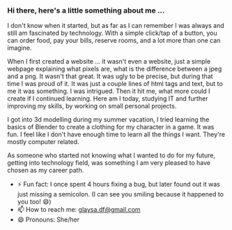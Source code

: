 ### Hi there, here's a little something about me ...

I don't know when it started, but as far as I can remember I was always and still am fascinated by technology. With a simple click/tap of a button, you can order food, pay your bills, reserve rooms, and a lot more than one can imagine.

When I first created a website ... it wasn't even a website, just a simple webpage explaining what pixels are, what is the difference between a jpeg and a png. It wasn't that great. It was ugly to be precise, but during that time I was proud of it. It was just a couple lines of html tags and text, but to me it was something. I was intrigued. Then it hit me, what more could I create if I continued learning. Here am I today, studying IT and further improving my skills, by working on small personal projects.

I got into 3d modelling during my summer vacation, I tried learning the basics of Blender to create a clothing for my character in a game. It was fun. I feel like I don't have enough time to learn all the things I want. They're mostly computer related.

As someone who started not knowing what I wanted to do for my future, getting into technology field, was something I am very pleased to have chosen as my career path.

- ⚡ Fun fact: I once spent 4 hours fixing a bug, but later found out it was just missing a semicolon. (I can see you smiling because it happened to you too! 😄)
- 📫 How to reach me: glaysa.df@gmail.com
- 😄 Pronouns: She/her

<!--
**Glaysa/Glaysa** is a ✨ _special_ ✨ repository because its `README.md` (this file) appears on your GitHub profile.

Here are some ideas to get you started:

- 🔭 I’m currently working on ...
- 🌱 I’m currently learning ...
- 👯 I’m looking to collaborate on ...
- 🤔 I’m looking for help with ...
- 💬 Ask me about ...
- 📫 How to reach me: ...
- 😄 Pronouns: ...
- ⚡ Fun fact: ...
-->
